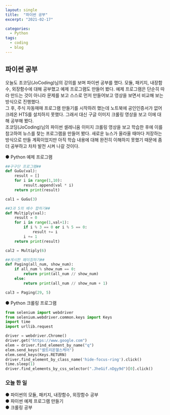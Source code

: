 ```yaml
---
layout: single
title:  "파이썬 공부"
excerpt: "2021-02-17"

categories:
  - Python
tags:
  - coding
  - blog
---
```


## 파이썬 공부  

오늘도 조코딩(JoCoding)님의 강의를 보며 파이썬 공부를 했다. 모듈, 패키지, 내장함수, 외장함수에 대해 공부했고 예제 프로그램도 만들어 봤다. 예제 프로그램은 단순히 따라 만드는 것이 아니라 문제를 보고 스스로 먼저 만들어보고 영상을 보면서 비교해 보는 방식으로 진행했다.  
그 후, 주식 자동매매 프로그램 만들기를 시작하려 했는데 노트북에 공인인증서가 없어 크레온 HTS를 설치하지 못했다. 그래서 대신 구글 이미지 크롤링 영상을 보고 이에 대해 공부해 봤다.  
조코딩(JoCoding)님의 파이썬 셀레니움 이미지 크롤링 영상을 보고 학습한 후에 이를 참고하여 뉴스를 찾는 프로그램을 만들어 봤다.
새로운 뉴스가 올라올 때마다 저장하는 방식으로 만들 계획이었지만 아직 학습 내용에 대해 완전히 이해하지 못했기 때문에 좀 더 공부하고 차차 발전 시켜 나갈 것이다.

● Python 예제 프로그램
```python
##구구단 프로그램##
def GuGu(val):
    result = []
    for i in range(1,10):
        result.append(val * i)
    return print(result)

cal1 = GuGu(3)

##3과 5의 배수 합하기##
def Multiply(val):
    result = 0
    for i in range(1,val+1):
        if i % 3 == 0 or i % 5 == 0:
            result += i
        i += 1
    return print(result)

cal2 = Multiply(6)

##게시판 페이징하기##
def Paging(all_num, show_num):
    if all_num % show_num == 0:
        return print(all_num // show_num)
    else:
        return print(all_num // show_num + 1)

cal3 = Paging(29, 5)
```
● Python 크롤링 프로그램

```python
from selenium import webdriver
from selenium.webdriver.common.keys import Keys
import time
import urllib.request

driver = webdriver.Chrome()
driver.get("https://www.google.com")
elem = driver.find_element_by_name("q")
elem.send_keys("셀트리온헬스케어")
elem.send_keys(Keys.RETURN)
driver.find_element_by_class_name('hide-focus-ring').click()
time.sleep(1)
driver.find_elements_by_css_selector(".JheGif.nDgy9d")[0].click()
```

### 오늘 한 일  
● 파이썬의 모듈, 패키지, 내장함수, 외장함수 공부  
● 파이썬 예제 프로그램 만들기  
● 크롤링 공부
